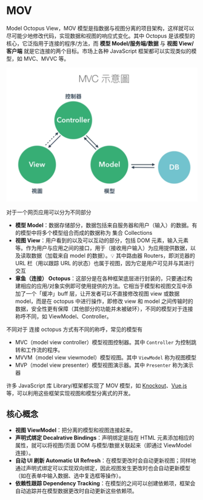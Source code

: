 # MOV
Model Octopus View，MOV 模型是指数据与视图分离的项目架构，这样就可以尽可能少地修改代码，实现数据和视图的响应式变化。其中 Octopus 是该模型的核心，它泛指用于连接的程序/方法，而 **模型 Model/服务端/数据** 与 **视图 View/客户端** 就是它连接的两个目标。市场上各种 JavaScript 框架都可以实现类似的模型，如 MVC、MVVC 等。

![MVC 模型](_v_images/20200515192326998_27562.png)

对于一个网页应用可以分为不同部分

* **模型 Model**：数据存储部分，数据包括来自服务器和用户（输入）的数据。有的模型中将多个模型组合而成的数据称为 集合 Collections
* **视图 View**：用户看到的以及可以互动的部分，包括 DOM 元素，输入元素等。作为用户与应用之间的接口，用于（接收用户输入）为应用提供数据，以及读取数据（加载来自 model 的数据）。:bulb: 其中路由器 Routers，即浏览器的 URL 栏（用以跟踪 URL 的状态）也属于视图，因为它是用户可见并与其进行交互
* **章鱼（连接） Octopus**：这部分是在各种框架底层进行封装的，只要通过构建相应的应用/对象实例即可使用提供的方法。它相当于模型和视图交互中添加了一个「缓冲」buff 层，让开发者可以不直接修改视图 view 或数据 model，而是在 octopus 中进行操作，即修改 view 和 model 之间传输时的数据，安全性更有保障（其他部分的功能并未被破环），不同的模型对于连接称呼不同，如 ViewModel、Controller。

不同对于 连接 octopus 方式有不同的称呼，常见的模型有
* MVC（model view controller）模型视图控制器。其中 `Controller` 为控制跳转和工作流的程序。
* MVVM（model view viewmodel）模型视图。其中 `ViewModel` 称为视图模型
* MVP（model view presenter）模型视图演示器。其中 `Presenter` 称为演示器

许多 JavaScript 库 Library/框架都实现了 MOV 模型，如 [Knockout](https://knockoutjs.com/index.html)、[Vue.js](https://cn.vuejs.org/) 等，可以利用这些框架实现视图和模型分离式的开发。

## 核心概念

* **视图 ViewModel**：把分离的模型和视图连接起来。
* **声明式绑定 Decalrative Bindings**：声明绑定是指在 HTML 元素添加相应的属性，就可以将视图/页面 DOM 与模型/数据关联起来（即通过 ViewModel 连接）。
* **自动 UI 刷新 Automatic UI Refresh**：在模型更改时会自动更新视图；同样地通过声明式绑定可以实现双向绑定，因此视图发生更改时也会自动更新模型（如在表单中输入数据、选中复选框等操作）。
* **依赖性跟踪 Dependency Tracking**：在模型的之间可以创建依赖项，框架会自动追踪并在模型数据更改时自动更新这些依赖项。
